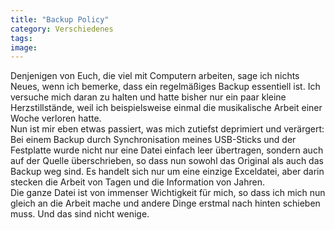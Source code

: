 ```yaml
---
title: "Backup Policy"
category: Verschiedenes
tags: 
image: 
---
```


Denjenigen von Euch, die viel mit Computern arbeiten, sage ich nichts Neues, wenn ich bemerke, dass ein regelmäßiges Backup essentiell ist. Ich versuche mich daran zu halten und hatte bisher nur ein paar kleine Herzstillstände, weil ich beispielsweise einmal die musikalische Arbeit einer Woche verloren hatte.  
Nun ist mir eben etwas passiert, was mich zutiefst deprimiert und verärgert: Bei einem Backup durch Synchronisation meines USB-Sticks und der Festplatte wurde nicht nur eine Datei einfach leer übertragen, sondern auch auf der Quelle überschrieben, so dass nun sowohl das Original als auch das Backup weg sind. Es handelt sich nur um eine einzige Exceldatei, aber darin stecken die Arbeit von Tagen und die Information von Jahren.  
Die ganze Datei ist von immenser Wichtigkeit für mich, so dass ich mich nun gleich an die Arbeit mache und andere Dinge erstmal nach hinten schieben muss. Und das sind nicht wenige.